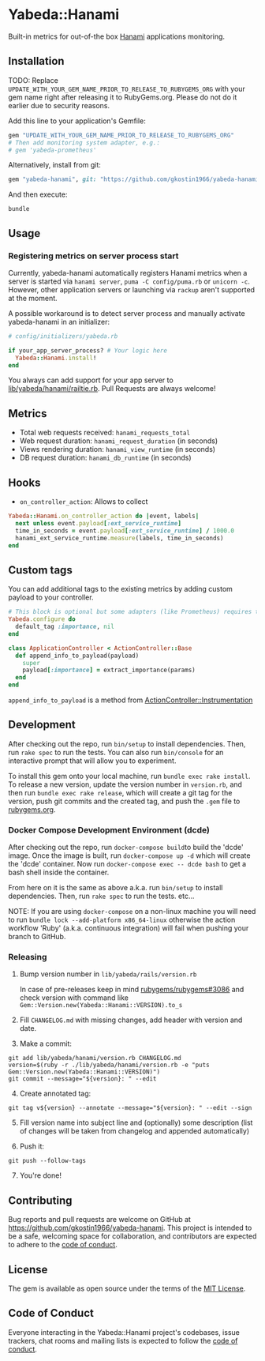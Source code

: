 # Yabeda::Hanami

Built-in metrics for out-of-the box [Hanami](https://hanamirb.org/) applications monitoring.

## Installation

TODO: Replace `UPDATE_WITH_YOUR_GEM_NAME_PRIOR_TO_RELEASE_TO_RUBYGEMS_ORG` with your gem name right after releasing it to RubyGems.org. Please do not do it earlier due to security reasons. 



Add this line to your application's Gemfile:

```ruby
gem "UPDATE_WITH_YOUR_GEM_NAME_PRIOR_TO_RELEASE_TO_RUBYGEMS_ORG"
# Then add monitoring system adapter, e.g.:
# gem 'yabeda-prometheus'
```

Alternatively, install from git:
```ruby
gem "yabeda-hanami", git: "https://github.com/gkostin1966/yabeda-hanami.git", branch: "main"
```
And then execute:

```shell
bundle
```

## Usage

### Registering metrics on server process start

Currently, yabeda-hanami automatically registers Hanami metrics when a server is started via `hanami server`, `puma -C config/puma.rb` or `unicorn -c`. However, other application servers or launching via `rackup` aren't supported at the moment.

A possible workaround is to detect server process and manually activate yabeda-hanami in an initializer:

```ruby
# config/initializers/yabeda.rb

if your_app_server_process? # Your logic here
  Yabeda::Hanami.install!
end
```
You always can add support for your app server to [lib/yabeda/hanami/railtie.rb](https://github.com/gkostin1966/yabeda-hanami/blob/master/lib/yabeda/hanami/railtie.rb). Pull Requests are always welcome!

## Metrics

* Total web requests received: `hanami_requests_total`
* Web request duration: `hanami_request_duration` (in seconds)
* Views rendering duration: `hanami_view_runtime` (in seconds)
* DB request duration: `hanami_db_runtime` (in seconds)

## Hooks

* `on_controller_action`: Allows to collect

```ruby
Yabeda::Hanami.on_controller_action do |event, labels|
  next unless event.payload[:ext_service_runtime]
  time_in_seconds = event.payload[:ext_service_runtime] / 1000.0
  hanami_ext_service_runtime.measure(labels, time_in_seconds)
end
```

## Custom tags

You can add additional tags to the existing metrics by adding custom payload to your controller.

```ruby
# This block is optional but some adapters (like Prometheus) requires that all tags should be declared in advance
Yabeda.configure do
  default_tag :importance, nil
end

class ApplicationController < ActionController::Base
  def append_info_to_payload(payload)
    super
    payload[:importance] = extract_importance(params)
  end
end
```

`append_info_to_payload` is a method from [ActionController::Instrumentation](https://api.rubyonrails.org/classes/ActionController/Instrumentation.html#method-i-append_info_to_payload)

## Development

After checking out the repo, run `bin/setup` to install dependencies. Then, run `rake spec` to run the tests. You can also run `bin/console` for an interactive prompt that will allow you to experiment.

To install this gem onto your local machine, run `bundle exec rake install`. To release a new version, update the version number in `version.rb`, and then run `bundle exec rake release`, which will create a git tag for the version, push git commits and the created tag, and push the `.gem` file to [rubygems.org](https://rubygems.org).

### Docker Compose Development Environment (dcde)

After checking out the repo, run `docker-compose build`to build the 'dcde' image. Once the image is built, run `docker-compose up -d` which will create the 'dcde' container. Now run `docker-compose exec -- dcde bash` to get a bash shell inside the container.

From here on it is the same as above a.k.a. run `bin/setup` to install dependencies. Then, run `rake spec` to run the tests. etc...

NOTE: If you are using `docker-compose` on a non-linux machine you will need to run `bundle lock --add-platform x86_64-linux` otherwise the action workflow 'Ruby' (a.k.a. continuous integration) will fail when pushing your branch to GitHub.  
### Releasing

1. Bump version number in `lib/yabeda/rails/version.rb` 

   In case of pre-releases keep in mind [rubygems/rubygems#3086](https://github.com/rubygems/rubygems/issues/3086) and check version with command like `Gem::Version.new(Yabeda::Hanami::VERSION).to_s`


2. Fill `CHANGELOG.md` with missing changes, add header with version and date.


3. Make a commit:
```shell
git add lib/yabeda/hanami/version.rb CHANGELOG.md
version=$(ruby -r ./lib/yabeda/hanami/version.rb -e "puts Gem::Version.new(Yabeda::Hanami::VERSION)")
git commit --message="${version}: " --edit
```


4. Create annotated tag:
```shell
git tag v${version} --annotate --message="${version}: " --edit --sign
```


5. Fill version name into subject line and (optionally) some description (list of changes will be taken from changelog and appended automatically)


6. Push it:
```shell
git push --follow-tags
```

7. You're done!

## Contributing

Bug reports and pull requests are welcome on GitHub at https://github.com/gkostin1966/yabeda-hanami. This project is intended to be a safe, welcoming space for collaboration, and contributors are expected to adhere to the [code of conduct](https://github.com/gkostin1966/yabeda-hanami/blob/main/CODE_OF_CONDUCT.md).

## License

The gem is available as open source under the terms of the [MIT License](https://opensource.org/licenses/MIT).

## Code of Conduct

Everyone interacting in the Yabeda::Hanami project's codebases, issue trackers, chat rooms and mailing lists is expected to follow the [code of conduct](https://github.com/gkostin1966/yabeda-hanami/blob/main/CODE_OF_CONDUCT.md).

